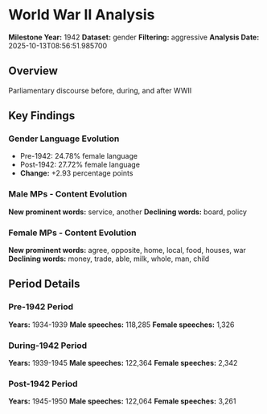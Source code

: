 # World War II Analysis

**Milestone Year:** 1942
**Dataset:** gender
**Filtering:** aggressive
**Analysis Date:** 2025-10-13T08:56:51.985700

## Overview

Parliamentary discourse before, during, and after WWII

## Key Findings

### Gender Language Evolution
- Pre-1942: 24.78% female language
- Post-1942: 27.72% female language
- **Change:** +2.93 percentage points

### Male MPs - Content Evolution
**New prominent words:** service, another
**Declining words:** board, policy

### Female MPs - Content Evolution
**New prominent words:** agree, opposite, home, local, food, houses, war
**Declining words:** money, trade, able, milk, whole, man, child

## Period Details

### Pre-1942 Period
**Years:** 1934-1939
**Male speeches:** 118,285
**Female speeches:** 1,326

### During-1942 Period
**Years:** 1939-1945
**Male speeches:** 122,364
**Female speeches:** 2,342

### Post-1942 Period
**Years:** 1945-1950
**Male speeches:** 122,064
**Female speeches:** 3,261

